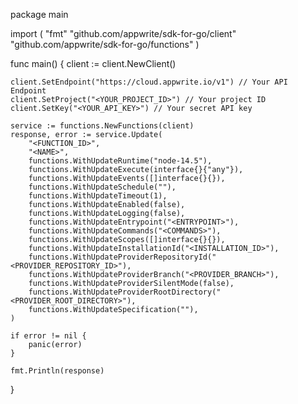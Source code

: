 package main

import (
    "fmt"
    "github.com/appwrite/sdk-for-go/client"
    "github.com/appwrite/sdk-for-go/functions"
)

func main() {
    client := client.NewClient()

    client.SetEndpoint("https://cloud.appwrite.io/v1") // Your API Endpoint
    client.SetProject("<YOUR_PROJECT_ID>") // Your project ID
    client.SetKey("<YOUR_API_KEY>") // Your secret API key

    service := functions.NewFunctions(client)
    response, error := service.Update(
        "<FUNCTION_ID>",
        "<NAME>",
        functions.WithUpdateRuntime("node-14.5"),
        functions.WithUpdateExecute(interface{}{"any"}),
        functions.WithUpdateEvents([]interface{}{}),
        functions.WithUpdateSchedule(""),
        functions.WithUpdateTimeout(1),
        functions.WithUpdateEnabled(false),
        functions.WithUpdateLogging(false),
        functions.WithUpdateEntrypoint("<ENTRYPOINT>"),
        functions.WithUpdateCommands("<COMMANDS>"),
        functions.WithUpdateScopes([]interface{}{}),
        functions.WithUpdateInstallationId("<INSTALLATION_ID>"),
        functions.WithUpdateProviderRepositoryId("<PROVIDER_REPOSITORY_ID>"),
        functions.WithUpdateProviderBranch("<PROVIDER_BRANCH>"),
        functions.WithUpdateProviderSilentMode(false),
        functions.WithUpdateProviderRootDirectory("<PROVIDER_ROOT_DIRECTORY>"),
        functions.WithUpdateSpecification(""),
    )

    if error != nil {
        panic(error)
    }

    fmt.Println(response)
}
